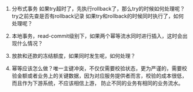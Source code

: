 1. 分布式事务
    如果try超时了，先执行rollback了，那么try的时候如何处理呢？ try之前先查是否有rollback记录
    如果try和rollback的时候同时执行了，如何处理呢？ 


2. 本地事务，read-commit级别下，如果两个幂等流水同时进行插入，这时会出现什么情况？
3. 放款和还款的冻结额度，如果同时发生呢，如何处理？
4. 幂等应该怎么做？唯一主键冲突，不仅仅需要校验状态，更为严谨的，需要校验金额或者业务上的关键数据，因为对应服务提供者而言，校验的成本很低，而且作为下游系统，不应该相信上游，
防止不同的业务有相同的业务流水。